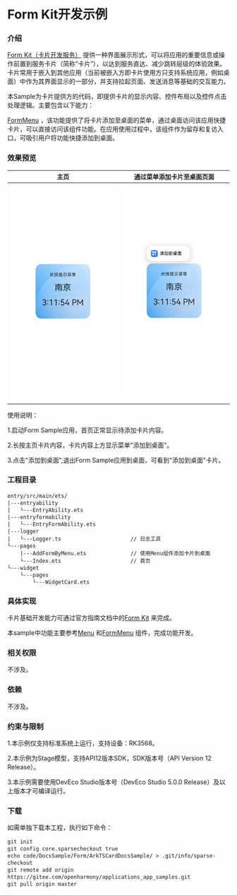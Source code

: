 # Form Kit开发示例

### 介绍

[Form Kit（卡片开发服务）](https://gitee.com/openharmony/docs/tree/master/zh-cn/application-dev/form)
提供一种界面展示形式，可以将应用的重要信息或操作前置到服务卡片（简称“卡片”），以达到服务直达、减少跳转层级的体验效果。卡片常用于嵌入到其他应用（当前被嵌入方即卡片使用方只支持系统应用，例如桌面）中作为其界面显示的一部分，并支持拉起页面、发送消息等基础的交互能力。

本Sample为卡片提供方的代码，即提供卡片的显示内容、控件布局以及控件点击处理逻辑。主要包含以下能力：

[FormMenu](https://gitee.com/openharmony/docs/blob/master/zh-cn/application-dev/reference/apis-arkui/arkui-ts/ohos-arkui-advanced-formmenu.md)
，该功能提供了将卡片添加至桌面的菜单，通过桌面访问该应用快捷卡片，可以直接访问该组件功能。在应用使用过程中，该组件作为留存和复访入口，可吸引用户将功能快捷添加到桌面。

### 效果预览

| 主页                         | 通过菜单添加卡片至桌面页面                      |
|----------------------------|------------------------------------|
| ![](screenshots/index.png) | ![](screenshots/addFormByMenu.png) |

使用说明：

1.启动Form Sample应用，首页正常显示待添加卡片内容。

2.长按主页卡片内容，卡片内容上方显示菜单"添加到桌面"。

3.点击"添加到桌面",退出Form Sample应用到桌面，可看到"添加到桌面"卡片。

### 工程目录

```
entry/src/main/ets/                 
|---entryability
|   └---EntryAbility.ets
|---entryformability
|   └---EntryFormAbility.ets                       
|---logger
|   └---Logger.ts                      // 日志工具
└---pages
    |---AddFormByMenu.ets              // 使用Menu组件添加卡片到桌面
    └---Index.ets                      // 首页
└---widget
    └---pages
        └---WidgetCard.ets

```

### 具体实现

卡片基础开发能力可通过官方指南文档中的[Form Kit](https://gitee.com/openharmony/docs/blob/master/zh-cn/application-dev/form/formkit-overview.md)
来完成。

本sample中功能主要参考[Menu](https://gitee.com/openharmony/docs/blob/master/zh-cn/application-dev/reference/apis-arkui/arkui-ts/ts-basic-components-menu.md)
和[FormMenu](https://gitee.com/openharmony/docs/blob/master/zh-cn/application-dev/reference/apis-arkui/arkui-ts/ohos-arkui-advanced-formmenu.md)
组件，完成功能开发。

### 相关权限

不涉及。

### 依赖

不涉及。

### 约束与限制

1.本示例仅支持标准系统上运行，支持设备：RK3568。

2.本示例为Stage模型，支持API12版本SDK，SDK版本号（API Version 12 Release）。

3.本示例需要使用DevEco Studio版本号（DevEco Studio 5.0.0 Release）及以上版本才可编译运行。

### 下载

如需单独下载本工程，执行如下命令：

```shell
git init
git config core.sparsecheckout true
echo code/DocsSample/Form/ArkTSCardDocsSample/ > .git/info/sparse-checkout
git remote add origin https://gitee.com/openharmony/applications_app_samples.git
git pull origin master
```

